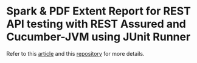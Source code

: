 # Spark & PDF Extent Report for REST API testing with REST Assured and Cucumber-JVM using JUnit Runner

Refer to this [article](https://ghchirp.site/4199/) and this [repository](https://github.com/grasshopper7/cucumber-rest-assured-extent-report-plugin) for more details.
